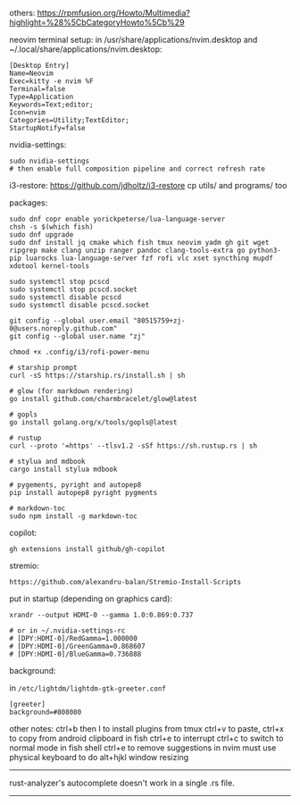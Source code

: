 others:
https://rpmfusion.org/Howto/Multimedia?highlight=%28%5CbCategoryHowto%5Cb%29

neovim terminal setup:
in /usr/share/applications/nvim.desktop and ~/.local/share/applications/nvim.desktop:
```
[Desktop Entry]
Name=Neovim
Exec=kitty -e nvim %F
Terminal=false
Type=Application
Keywords=Text;editor;
Icon=nvim
Categories=Utility;TextEditor;
StartupNotify=false
```

nvidia-settings:
```
sudo nvidia-settings
# then enable full composition pipeline and correct refresh rate
```

i3-restore:
https://github.com/jdholtz/i3-restore
cp utils/ and programs/ too

packages:
```
sudo dnf copr enable yorickpeterse/lua-language-server
chsh -s $(which fish)
sudo dnf upgrade
sudo dnf install jq cmake which fish tmux neovim yadm gh git wget ripgrep make clang unzip ranger pandoc clang-tools-extra go python3-pip luarocks lua-language-server fzf rofi vlc xset syncthing mupdf xdotool kernel-tools

sudo systemctl stop pcscd
sudo systemctl stop pcscd.socket
sudo systemctl disable pcscd
sudo systemctl disable pcscd.socket

git config --global user.email "80515759+zj-0@users.noreply.github.com"
git config --global user.name "zj"

chmod +x .config/i3/rofi-power-menu

# starship prompt
curl -sS https://starship.rs/install.sh | sh

# glow (for markdown rendering)
go install github.com/charmbracelet/glow@latest

# gopls
go install golang.org/x/tools/gopls@latest

# rustup
curl --proto '=https' --tlsv1.2 -sSf https://sh.rustup.rs | sh

# stylua and mdbook
cargo install stylua mdbook

# pygements, pyright and autopep8
pip install autopep8 pyright pygments

# markdown-toc
sudo npm install -g markdown-toc
```

copilot:
```
gh extensions install github/gh-copilot
```

stremio:
```
https://github.com/alexandru-balan/Stremio-Install-Scripts
```

put in startup (depending on graphics card):
```
xrandr --output HDMI-0 --gamma 1.0:0.869:0.737

# or in ~/.nvidia-settings-rc
# [DPY:HDMI-0]/RedGamma=1.000000
# [DPY:HDMI-0]/GreenGamma=0.868607
# [DPY:HDMI-0]/BlueGamma=0.736888
```

background:

in `/etc/lightdm/lightdm-gtk-greeter.conf`

```
[greeter]
background=#808080
```


other notes:
ctrl+b then I to install plugins from tmux
ctrl+v to paste, ctrl+x to copy from android clipboard in fish
ctrl+e to interrupt
ctrl+c to switch to normal mode in fish shell
ctrl+e to remove suggestions in nvim
must use physical keyboard to do alt+hjkl window resizing

---

rust-analyzer's autocomplete doesn't work in a single .rs file.

---

